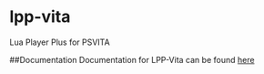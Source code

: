 # lpp-vita
Lua Player Plus for PSVITA

##Documentation
Documentation for LPP-Vita can be found [here](http://rinnegatamante.it/lpp-vita_doc.html)
